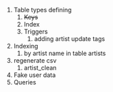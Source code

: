 1. Table types defining
   1. <del> Keys </del>
   2. Index
   3. Triggers
      1. adding artist update tags
2. Indexing
   1. by artist name in table artists
3. regenerate csv 
   1. artist_clean
4. Fake user data
5. Queries